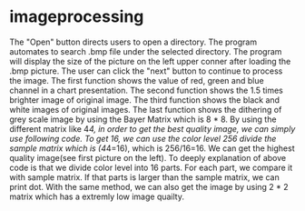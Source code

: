 # imageprocessing
The "Open" button directs users to open a directory. The program automates to search .bmp file under the selected directory.
The program will display the size of the picture on the left upper conner after loading the .bmp picture.
The user can click the "next" button to continue to process the image. The first function shows the value of red, green and blue channel in a chart presentation.
The second function shows the 1.5 times brighter image of original image. The third function shows the black and white images of original images. The last function shows the dithering of grey scale image by using the Bayer Matrix which is 8 * 8. By using the different matrix like 4*4, in order to get the best quality image, we can simply use following code. To get 16, we can use the color level 256 divide the sample matrix which is (4*4=16), which is 256/16=16. We can get the highest quality image(see first picture on the left). To deeply explanation of above code is that we divide color level into 16 parts. For each part, we compare it with sample matrix. If that parts is larger than the sample matrix, we can print dot. With the same method, we can also get the image by  using 2 * 2 matrix which has a extremly low image quailty.
